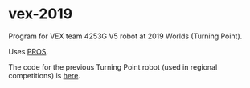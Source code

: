 # vex-2019

Program for VEX team 4253G V5 robot at 2019 Worlds (Turning Point).

Uses [PROS](https://github.com/purduesigbots/pros).

The code for the previous Turning Point robot (used in regional competitions) is [here](https://github.com/qsctr/vex-2018).
